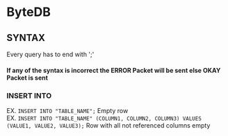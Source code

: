 # ByteDB

## SYNTAX
Every query has to end with ';' <br/>
#### If any of the syntax is incorrect the ERROR Packet will be sent else OKAY Packet is sent

### INSERT INTO
  EX. ```INSERT INTO "TABLE_NAME";``` Empty row <br/>
  EX. ```INSERT INTO "TABLE_NAME" (COLUMN1, COLUMN2, COLUMN3) VALUES (VALUE1, VALUE2, VALUE3);``` Row with all not referenced columns empty
